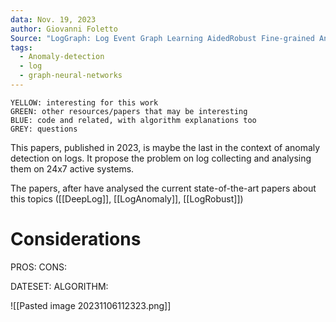 ```yaml
---
data: Nov. 19, 2023
author: Giovanni Foletto
Source: "LogGraph: Log Event Graph Learning AidedRobust Fine-grained Anomaly Diagnosis"
tags:
  - Anomaly-detection
  - log
  - graph-neural-networks
---
```

```
YELLOW: interesting for this work
GREEN: other resources/papers that may be interesting
BLUE: code and related, with algorithm explanations too
GREY: questions
```

This papers, published in 2023, is maybe the last in the context of anomaly detection on logs. It propose the problem on log collecting and analysing them on 24x7 active systems.

The papers, after have analysed the current state-of-the-art papers about this topics ([[DeepLog]], [[LogAnomaly]], [[LogRobust]]) 

# Considerations

PROS:
CONS:

DATESET:
ALGORITHM:




![[Pasted image 20231106112323.png]]